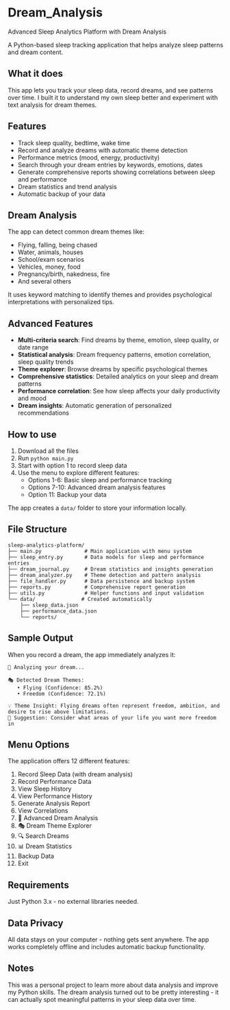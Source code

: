 # Dream_Analysis
Advanced Sleep Analytics Platform with Dream Analysis

A Python-based sleep tracking application that helps analyze sleep patterns and dream content.

## What it does

This app lets you track your sleep data, record dreams, and see patterns over time. I built it to understand my own sleep better and experiment with text analysis for dream themes.

## Features

- Track sleep quality, bedtime, wake time
- Record and analyze dreams with automatic theme detection
- Performance metrics (mood, energy, productivity)
- Search through your dream entries by keywords, emotions, dates
- Generate comprehensive reports showing correlations between sleep and performance
- Dream statistics and trend analysis
- Automatic backup of your data

## Dream Analysis

The app can detect common dream themes like:
- Flying, falling, being chased
- Water, animals, houses
- School/exam scenarios
- Vehicles, money, food
- Pregnancy/birth, nakedness, fire
- And several others

It uses keyword matching to identify themes and provides psychological interpretations with personalized tips.

## Advanced Features

- **Multi-criteria search**: Find dreams by theme, emotion, sleep quality, or date range
- **Statistical analysis**: Dream frequency patterns, emotion correlation, sleep quality trends
- **Theme explorer**: Browse dreams by specific psychological themes
- **Comprehensive statistics**: Detailed analytics on your sleep and dream patterns
- **Performance correlation**: See how sleep affects your daily productivity and mood
- **Dream insights**: Automatic generation of personalized recommendations

## How to use

1. Download all the files
2. Run `python main.py`
3. Start with option 1 to record sleep data
4. Use the menu to explore different features:
   - Options 1-6: Basic sleep and performance tracking
   - Options 7-10: Advanced dream analysis features
   - Option 11: Backup your data

The app creates a `data/` folder to store your information locally.

## File Structure

```
sleep-analytics-platform/
├── main.py              # Main application with menu system
├── sleep_entry.py       # Data models for sleep and performance entries
├── dream_journal.py     # Dream statistics and insights generation
├── dream_analyzer.py    # Theme detection and pattern analysis
├── file_handler.py      # Data persistence and backup system
├── reports.py           # Comprehensive report generation
├── utils.py             # Helper functions and input validation
└── data/               # Created automatically
    ├── sleep_data.json
    ├── performance_data.json
    └── reports/
```

## Sample Output

When you record a dream, the app immediately analyzes it:

```
🌙 Analyzing your dream...

🎭 Detected Dream Themes:
   • Flying (Confidence: 85.2%)
   • Freedom (Confidence: 72.1%)

💡 Theme Insight: Flying dreams often represent freedom, ambition, and desire to rise above limitations.
💭 Suggestion: Consider what areas of your life you want more freedom in
```

## Menu Options

The application offers 12 different features:
1. Record Sleep Data (with dream analysis)
2. Record Performance Data  
3. View Sleep History
4. View Performance History
5. Generate Analysis Report
6. View Correlations
7. 🌙 Advanced Dream Analysis
8. 🎭 Dream Theme Explorer  
9. 🔍 Search Dreams
10. 📊 Dream Statistics
11. Backup Data
12. Exit

## Requirements

Just Python 3.x - no external libraries needed.

## Data Privacy

All data stays on your computer - nothing gets sent anywhere. The app works completely offline and includes automatic backup functionality.

## Notes

This was a personal project to learn more about data analysis and improve my Python skills. The dream analysis turned out to be pretty interesting - it can actually spot meaningful patterns in your sleep data over time.
